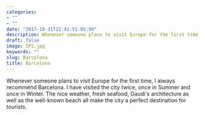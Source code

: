 ```yaml
---
categories:
- ""
- ""
date: "2017-10-31T22:42:51-05:00"
description: Whenever someone plans to visit Europe for the first time, I always recommend Barcelona. I have visited the city twice, once in Summer and once in Winter. The nice weather, fresh seafood, Gaudi's architecture as well as the well-known beach all make the city a perfect destination for tourists.
draft: false
image: SP2.jpg
keywords: ""
slug: Barcelona
title: Barcelona
---
```


Whenever someone plans to visit Europe for the first time, I always recommend Barcelona. I have visited the city twice, once in Summer and once in Winter. The nice weather, fresh seafood, Gaudi's architecture as well as the well-known beach all make the city a perfect destination for tourists.

